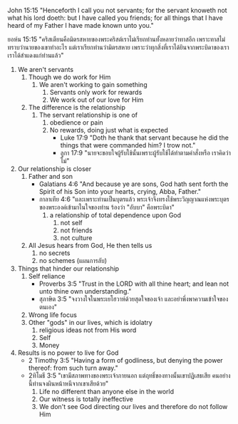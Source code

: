 John 15:15 "Henceforth I call you not servants; for the servant knoweth not what his lord doeth: but I have called you friends; for all things that I have heard of my Father I have made known unto you."

ยอห์น 15:15 "คริสเตียนคือมิตรสหายของพระคริสต์เราไม่เรียกท่านทั้งหลายว่าทาสอีก เพราะทาสไม่ทราบว่านายของเขาทำอะไร แต่เราเรียกท่านว่ามิตรสหาย เพราะว่าทุกสิ่งที่เราได้ยินจากพระบิดาของเรา เราได้สำแดงแก่ท่านแล้ว"

1. We aren't servants
    1. Though we do work for Him
        1. We aren't working to gain something
            1. Servants only work for rewards
            2. We work out of our love for Him
    2. The difference is the relationship
        1. The servant relationship is one of
            1. obedience or pain
            2. No rewards, doing just what is expected
                - Luke 17:9 "Doth he thank that servant because he did the things that were commanded him? I trow not."
                - ลูกา 17:9 "นายจะขอบใจผู้รับใช้นั้นเพราะผู้รับใช้ได้ทำตามคำสั่งหรือ เราคิดว่าไม่"
2. Our relationship is closer
    1. Father and son
        - Galatians 4:6 "And because ye are sons, God hath sent forth the Spirit of his Son into your hearts, crying, Abba, Father."
        - กาลาเทีย 4:6 "และเพราะท่านเป็นบุตรแล้ว พระเจ้าจึงทรงใช้พระวิญญาณแห่งพระบุตรของพระองค์เข้ามาในใจของท่าน ร้องว่า "อับบา" คือพระบิดา"
            1. a relationship of total dependence upon God
                1. not self
                2. not friends
                3. not culture
    2. All Jesus hears from God, He then tells us
        1. no secrets
        2. no schemes (แผนการลับ)
3. Things that hinder our relationship
    1. Self reliance
        - Proverbs 3:5 "Trust in the LORD with all thine heart; and lean not unto thine own understanding."
        - สุภาษิต 3:5 "จงวางใจในพระเยโฮวาห์ด้วยสุดใจของเจ้า และอย่าพึ่งพาความเข้าใจของตนเอง"
    3. Wrong life focus
    4. Other "gods" in our lives, which is idolatry
        1. religious ideas not from His word
        2. Self
        3. Money
4. Results is no power to live for God
    - 2 Timothy 3:5 "Having a form of godliness, but denying the power thereof: from such turn away."
    - 2ทิโมธี 3:5 "เขามีสภาพทางของพระเจ้าภายนอก แต่ฤทธิ์ของทางนั้นเขาปฏิเสธเสีย คนอย่างนี้ท่านจงผินหน้าหนีจากเขาเสียด้วย"
        1. Life no different than anyone else in the world
        2. Our witness is totally ineffective
        3. We don't see God directing our lives and therefore do not follow Him